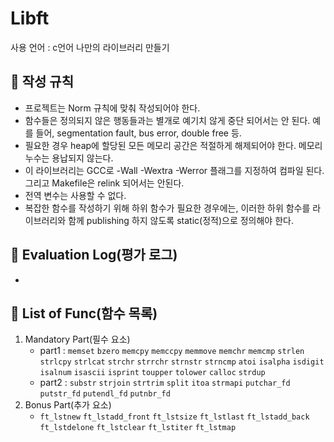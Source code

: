 # Libft
사용 언어 : c언어
나만의 라이브러리 만들기

## :blue_book: 작성 규칙
+ 프로젝트는 Norm 규칙에 맞춰 작성되어야 한다.
+ 함수들은 정의되지 않은 행동들과는 별개로 예기치 않게 중단 되어서는 안 된다. 예를 들어, segmentation fault, bus error, double free 등.
+ 필요한 경우 heap에 할당된 모든 메모리 공간은 적절하게 해제되어야 한다. 메모리 누수는 용납되지 않는다.
+ 이 라이브러리는 GCC로 -Wall -Wextra -Werror 플래그를 지정하여 컴파일 된다. 그리고 Makefile은 relink 되어서는 안된다.
+ 전역 변수는 사용할 수 없다.
+ 복잡한 함수를 작성하기 위해 하위 함수가 필요한 경우에는, 이러한 하위 함수를 라이브러리와 함께 publishing 하지 않도록 static(정적)으로 정의해야 한다.


## :blue_book: Evaluation Log(평가 로그)

+

## :blue_book: List of Func(함수 목록)

1. Mandatory Part(필수 요소)
   + part1 : `memset` `bzero` `memcpy` `memccpy` `memmove` `memchr` `memcmp` `strlen` `strlcpy` `strlcat` `strchr` `strrchr` `strnstr` `strncmp` `atoi` `isalpha` `isdigit` `isalnum` `isascii` `isprint` `toupper` `tolower` `calloc` `strdup`
   + part2 : `substr` `strjoin` `strtrim` `split` `itoa` `strmapi` `putchar_fd` `putstr_fd` `putendl_fd` `putnbr_fd`
2. Bonus Part(추가 요소)
   + `ft_lstnew` `ft_lstadd_front` `ft_lstsize` `ft_lstlast` `ft_lstadd_back` `ft_lstdelone` `ft_lstclear` `ft_lstiter` `ft_lstmap`

